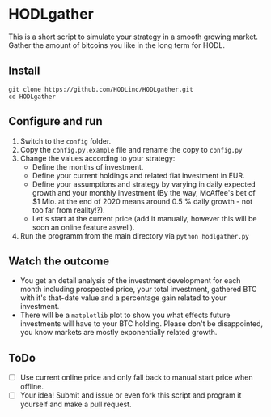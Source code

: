 # HODLgather
This is a short script to simulate your strategy in a smooth growing market.
Gather the amount of bitcoins you like in the long term for HODL.


## Install
```console
git clone https://github.com/HODLinc/HODLgather.git
cd HODLgather
```


## Configure and run
1.  Switch to the ``config`` folder.
2.  Copy the ``config.py.example`` file and rename the copy to ``config.py``
3.  Change the values according to your strategy:
    * Define the months of investment.
    * Define your current holdings and related fiat investment in EUR.
    * Define your assumptions and strategy by varying in daily expected growth and your monthly investment (By the way, McAffee's bet of $1 Mio. at the end of 2020 means around 0.5 % daily growth - not too far from reality!?).
    * Let's start at the current price (add it manually, however this will be soon an online feature aswell).
4.  Run the programm from the main directory via ``python hodlgather.py``

## Watch the outcome
* You get an detail analysis of the investment development for each month including prospected price, your total investment, gathered BTC with it's that-date value and a percentage gain related to your investment.
* There will be a ``matplotlib`` plot to show you what effects future investments will have to your BTC holding. Please don't be disappointed, you know markets are mostly exponentially related growth.


## ToDo
* [ ] Use current online price and only fall back to manual start price when offline.
* [ ] Your idea! Submit and issue or even fork this script and program it yourself and make a pull request.
